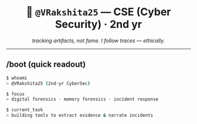 <!-- ══════════════════════════════════════════════
     PROFILE: forensic terminal — creative layout
     For a 2nd-yr CyberSec student focused on Digital Forensics
   ══════════════════════════════════════════════-->

<h1 align="center">🔎 <code>@VRakshita25</code> — CSE (Cyber Security) · 2nd yr</h1>
<p align="center"><i>tracking artifacts, not fame. I follow traces — ethically.</i></p>

---

## /boot (quick readout)
```bash
$ whoami
> @VRakshita25 (2nd-yr CyberSec)

$ focus
> digital forensics · memory forensics · incident response

$ current_task
> building tools to extract evidence & narrate incidents


